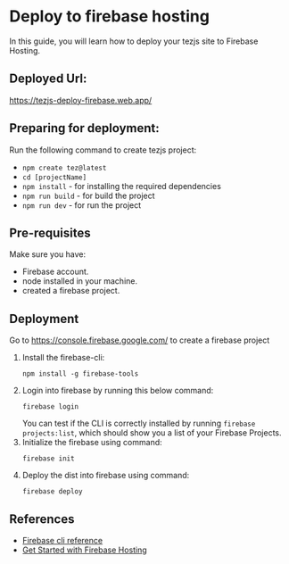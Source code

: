 # Deploy to firebase hosting
In this guide, you will learn how to deploy your tezjs site to Firebase Hosting.

## Deployed Url:
https://tezjs-deploy-firebase.web.app/

## Preparing for deployment:
Run the following command to create tezjs project:
  - `npm create tez@latest`
  - `cd [projectName]`
  - `npm install` - for installing the required dependencies
  - `npm run build` - for build the project
  - `npm run dev` - for run the project

## Pre-requisites
Make sure you have:
  - Firebase account.
  - node installed in your machine.
  - created a firebase project.

## Deployment
Go to https://console.firebase.google.com/ to create a firebase project 
1. Install the firebase-cli:
   ```
   npm install -g firebase-tools
   ```
2. Login into firebase by running this below command:
   ```
   firebase login
   ```
    You can test if the CLI is correctly installed by running `firebase projects:list`, which should show you a list of your Firebase Projects.     
3. Initialize the firebase using command:
   ```
   firebase init
   ```
5. Deploy the dist into firebase using command:
   ```
   firebase deploy
   ```
   
## References
  - [Firebase cli reference](https://firebase.google.com/docs/cli)
  - [Get Started with Firebase Hosting](https://firebase.google.com/docs/hosting/quickstart)
